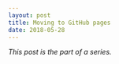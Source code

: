 ```yaml
---
layout: post
title: Moving to GitHub pages
date: 2018-05-28
---
```


_This post is the part of a series._

